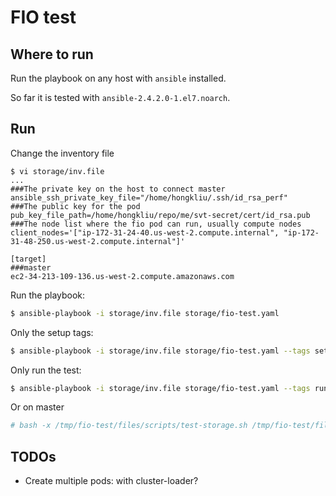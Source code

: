 # FIO test

## Where to run

Run the playbook on any host with `ansible` installed.

So far it is tested with `ansible-2.4.2.0-1.el7.noarch`.

## Run

Change the inventory file

```
$ vi storage/inv.file
...
###The private key on the host to connect master
ansible_ssh_private_key_file="/home/hongkliu/.ssh/id_rsa_perf"
###The public key for the pod
pub_key_file_path=/home/hongkliu/repo/me/svt-secret/cert/id_rsa.pub
###The node list where the fio pod can run, usually compute nodes
client_nodes='["ip-172-31-24-40.us-west-2.compute.internal", "ip-172-31-48-250.us-west-2.compute.internal"]'

[target]
###master
ec2-34-213-109-136.us-west-2.compute.amazonaws.com
```

Run the playbook:

```sh
$ ansible-playbook -i storage/inv.file storage/fio-test.yaml
```

Only the setup tags:
```sh
$ ansible-playbook -i storage/inv.file storage/fio-test.yaml --tags setup
```

Only run the test:

```sh
$ ansible-playbook -i storage/inv.file storage/fio-test.yaml --tags run
```

Or on master

```sh
# bash -x /tmp/fio-test/files/scripts/test-storage.sh /tmp/fio-test/files
```


## TODOs

* Create multiple pods: with cluster-loader?

